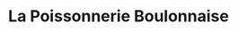 ---
title: "La Poissonnerie Boulonnaise"
url: /ahuy/la-poissonnerie-boulonnaise/
shop: fruits de mer
---